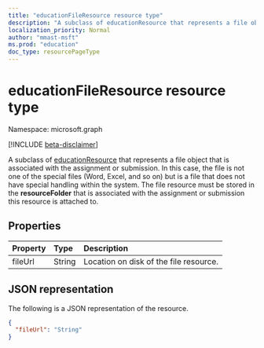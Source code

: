```yaml
---
title: "educationFileResource resource type"
description: "A subclass of educationResource that represents a file object that is associated with the assignment or submission.  In this case, the file is not one of the special files (Word, Excel, and so on) but is a file that does not have special handling within the system. The file resource must be stored in the **resourceFolder** that is associated with the assignment or submission this resource is attached to."
localization_priority: Normal
author: "mmast-msft"
ms.prod: "education"
doc_type: resourcePageType
---
```


# educationFileResource resource type

Namespace: microsoft.graph

[!INCLUDE [beta-disclaimer](../../includes/beta-disclaimer.md)]

A subclass of [educationResource](educationresource.md) that represents a file object that is associated with the assignment or submission.  In this case, the file is not one of the special files (Word, Excel, and so on) but is a file that does not have special handling within the system. The file resource must be stored in the **resourceFolder** that is associated with the assignment or submission this resource is attached to.

## Properties
| Property	   | Type	|Description|
|:---------------|:--------|:----------|
|fileUrl|String|Location on disk of the file resource.|

## JSON representation

The following is a JSON representation of the resource.

<!-- {
  "blockType": "resource",
  "optionalProperties": [

  ],
  "@odata.type": "microsoft.graph.educationFileResource"
}-->

```json
{
  "fileUrl": "String"
}

```

<!-- uuid: 8fcb5dbc-d5aa-4681-8e31-b001d5168d79
2015-10-25 14:57:30 UTC -->
<!--
{
  "type": "#page.annotation",
  "description": "educationFileResource resource",
  "keywords": "",
  "section": "documentation",
  "tocPath": "",
  "suppressions": []
}
-->


